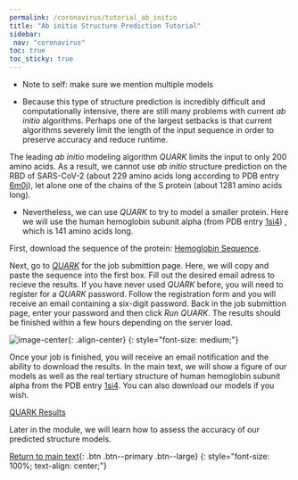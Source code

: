 ```yaml
---
permalink: /coronavirus/tutorial_ab_initio
title: "Ab initio Structure Prediction Tutorial"
sidebar:
 nav: "coronavirus"
toc: true
toc_sticky: true
---
```


* Note to self: make sure we mention multiple models

* Because this type of structure prediction is incredibly difficult and computationally intensive, there are still many problems with current *ab initio* algorithms. Perhaps one of the largest setbacks is that current algorithms severely limit the length of the input sequence in order to preserve accuracy and reduce runtime.

The leading *ab initio* modeling algorithm *QUARK* limits the input to only 200 amino acids. As a result, we cannot use *ab initio* structure prediction on the RBD of SARS-CoV-2 (about 229 amino acids long according to PDB entry <a href="https://www.rcsb.org/structure/6M0J" target="_blank">6m0j</a>), let alone one of the chains of the S protein (about 1281 amino acids long).

* Nevertheless, we can use *QUARK* to try to model a smaller protein. Here we will use the human hemoglobin subunit alpha (from PDB entry <a href="https://www.rcsb.org/structure/1sI4" target="_blank">1si4</a>) , which is 141 amino acids long.

First, download the sequence of the protein:
<a href="/multiscale_biological_modeling/_pages/coronavirus/files/Human_Hemoglobin_subunit_alpha_Seq.txt" download>Hemoglobin Sequence</a>.

Next, go to *<a href="https://zhanglab.ccmb.med.umich.edu/QUARK2/" target="_blank">QUARK</a>* for the job submittion page. Here, we will copy and paste the sequence into the first box. Fill out the desired email adress to recieve the results. If you have never used *QUARK* before, you will need to register for a *QUARK* password. Follow the registration form and you will receive an email containing a six-digit password. Back in the job submittion page, enter your password and then click *Run QUARK*. The results should be finished within a few hours depending on the server load.

![image-center](../assets/images/QuarkTutorial.png){: .align-center}
{: style="font-size: medium;"}


Once your job is finished, you will receive an email notification and the ability to download the results. In the main text, we will show a figure of our models as well as the real tertiary structure of human hemoglobin subunit alpha from the PDB entry <a href="https://www.rcsb.org/structure/1sI4" target="_blank">1si4</a>. You can also download our models if you wish.

<a href="../_pages/coronavirus/files/QUARK_Hemoglobin.tar.bz2" download>QUARK Results</a>

Later in the module, we will learn how to assess the accuracy of our predicted structure models.

[Return to main text](ab_initio){: .btn .btn--primary .btn--large}
{: style="font-size: 100%; text-align: center;"}
